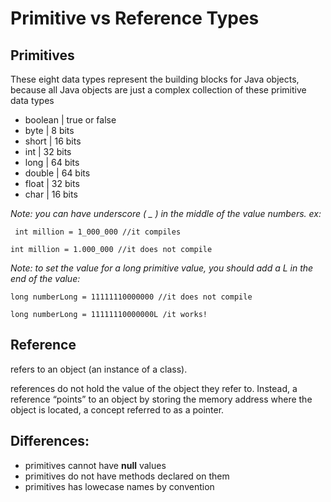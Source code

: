 # Primitive vs Reference Types

## Primitives
These eight data types represent the building blocks for Java objects, because all Java objects are just a complex collection of these primitive data types

- boolean | true or false
- byte | 8 bits
- short | 16 bits
- int | 32 bits
- long | 64 bits
- double | 64 bits
- float | 32 bits
- char | 16 bits


*Note: you can have underscore ( _ ) in the middle of the value numbers. ex:* 

` int million = 1_000_000 //it compiles`

`int million = 1.000_000 //it does not compile`

*Note: to set the value for a long primitive value, you should add a L in the end of the value:*

`long numberLong = 11111110000000 //it does not compile`

`long numberLong = 11111110000000L /it works!`


## Reference

 refers to an object (an instance of a class).

references do not hold the value
of the object they refer to. Instead, a reference “points” to an object by storing the memory
address where the object is located, a concept referred to as a pointer. 


## Differences:
- primitives cannot have **null** values
- primitives do not have methods declared on them
- primitives has lowecase names by convention
